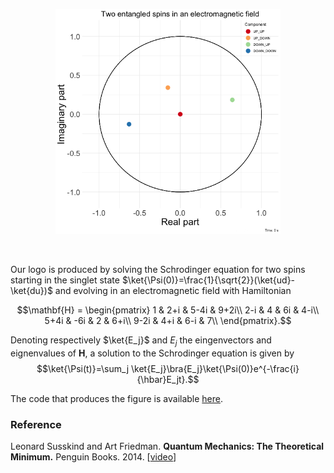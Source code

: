 <p align="center">
<img src="spins.gif" alt="" width="360" />
</p>
<br>

Our logo is produced by solving the Schrodinger equation for two spins starting in the singlet state $\ket{\Psi(0)}=\frac{1}{\sqrt{2}}(\ket{ud}-\ket{du})$ and evolving in an electromagnetic field with Hamiltonian

$$\mathbf{H} =  \begin{pmatrix}
1 & 2+i & 5-4i & 9+2i\\
2-i & 4 & 6i & 4-i\\
5+4i & -6i & 2 & 6+i\\
9-2i & 4+i & 6-i & 7\\
   \end{pmatrix}.$$

Denoting respectively $\ket{E_j}$ and $E_j$ the eingenvectors and eignenvalues of $\mathbf{H}$, a solution to the Schrodinger equation is given by
$$\ket{\Psi(t)}=\sum_j \ket{E_j}\bra{E_j}\ket{\Psi(0)}e^{-\frac{i}{\hbar}E_jt}.$$

The code that produces the figure is available <a href="https://github.com/fcgrolleau/Mestim/tree/master/R/schrodinger_dots.R">here</a>.

### Reference
Leonard Susskind and Art Friedman.
<b>Quantum Mechanics: The Theoretical Minimum.</b>
Penguin Books. 2014.
[<a href="https://theoreticalminimum.com/courses/quantum-mechanics/2012/winter/lecture-4">video</a>]